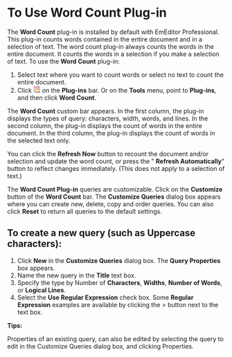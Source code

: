 # To Use Word Count Plug-in

The **Word Count** plug-in is installed by default with EmEditor Professional. This plug-in counts words contained in the entire document and in a selection of text. The word count plug-in always counts the words in the entire document. It
counts the words in a selection if you make a selection of text. To use the **Word Count** plug-in:

1. Select text where you want to count words or select no text to count the entire document.
2. Click **![Word Count](../../images/plugin_wordcount.png)** on the **Plug-ins** bar. Or on the **Tools** menu, point to **Plug-ins**, and then click **Word Count**.

The **Word Count** custom bar appears. In the first column, the plug-in displays the types of query: characters, width, words, and lines. In the second column, the plug-in displays the count of words in the entire document. In the third column, the
plug-in displays the count of words in the selected text only.

You can click the **Refresh Now** button to recount the document and/or selection and update the word count, or press the " **Refresh Automatically**" button to reflect changes immediately. (This does not apply to a selection of text.)

The **Word Count Plug-in** queries are customizable. Click on the **Customize** button of the **Word Count** bar. The **Customize Queries** dialog box appears where you can create new, delete, copy and order queries. You can also click **Reset** to return all queries to
the default settings.

## To create a new query (such as Uppercase characters):

1. Click **New** in the **Customize Queries** dialog box. The **Query Properties** box appears.
2. Name the new query in the **Title** text box.
3. Specify the type by Number of **Characters**, **Widths**, **Number of Words**, or **Logical Lines**.
4. Select the **Use Regular Expression** check box. Some **Regular Expression** examples are available by clicking the > button next to the text box.

**Tips:**

Properties of an existing query, can also be edited by selecting the query to edit in the Customize Queries dialog box, and clicking Properties.
